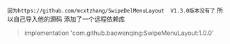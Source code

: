 `因为https://github.com/mcxtzhang/SwipeDelMenuLayout  V1.3.0版本没有了` 
所以自己导入他的源码 添加了一个远程依赖库
 
>   implementation 'com.github.baowenqing:SwipeMenuLayout:1.0.0'